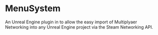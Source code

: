 # MenuSystem

An Unreal Engine plugin in to allow the easy import of Multiplyaer Networking into any Unreal Engine project via the Steam Networking API.
